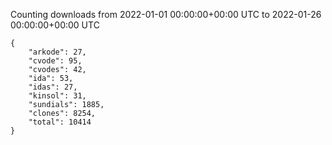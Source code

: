 
Counting downloads from 2022-01-01 00:00:00+00:00 UTC to 2022-01-26 00:00:00+00:00 UTC

```
{
    "arkode": 27,
    "cvode": 95,
    "cvodes": 42,
    "ida": 53,
    "idas": 27,
    "kinsol": 31,
    "sundials": 1885,
    "clones": 8254,
    "total": 10414
}
```
